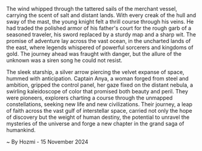 
The wind whipped through the tattered sails of the merchant vessel, carrying the scent of salt and distant lands. With every creak of the hull and sway of the mast, the young knight felt a thrill course through his veins. He had traded the polished armor of his father's court for the rough garb of a seasoned traveler, his sword replaced by a sturdy map and a sharp wit. The promise of adventure lay across the vast ocean, in the uncharted lands of the east, where legends whispered of powerful sorcerers and kingdoms of gold. The journey ahead was fraught with danger, but the allure of the unknown was a siren song he could not resist. 

The sleek starship, a silver arrow piercing the velvet expanse of space, hummed with anticipation. Captain Anya, a woman forged from steel and ambition, gripped the control panel, her gaze fixed on the distant nebula, a swirling kaleidoscope of color that promised both beauty and peril.  They were pioneers, explorers charting a course through the unmapped constellations, seeking new life and new civilizations. Their journey, a leap of faith across the vast gulf of interstellar space, carried not only the hope of discovery but the weight of human destiny, the potential to unravel the mysteries of the universe and forge a new chapter in the grand saga of humankind. 

~ By Hozmi - 15 November 2024

